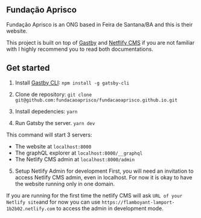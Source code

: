 Fundação Aprisco
---
Fundação Aprisco is an ONG based in Feira de Santana/BA and this is their website.

This project is built on top of [Gastby](https://www.gatsbyjs.org/docs/) and [Netflify CMS](https://www.netlifycms.org/) if you are not familiar with I highly recommend you to read both documentations.


Get started
---- 
1. Install [Gastby CLI](https://www.gatsbyjs.org/docs/gatsby-cli/):
`npm install -g gatsby-cli`

2. Clone de repository:
`git clone git@github.com:fundacaoaprisco/fundacaoaprisco.github.io.git`

3. Install depedencies:
`yarn`

4. Run Gatsby the server. 
`yarn dev`

This command will start 3 servers:
- The website at `localhost:8000`
- The graphQL explorer at `localhost:8000/__graphql`
- The Netlify CMS admin at `localhost:8000/admin`

5. Setup Netlify Admin for development 
First, you will need an invitation to access Netlify CMS admin, even in localhost. For now it is okay to have the website running only in one domain.

If you are running for the first time the netlify CMS will ask `URL of your Netlify site`and for now you can use `https://flamboyant-lamport-1b2b02.netlify.com` to access the admin in development mode.
